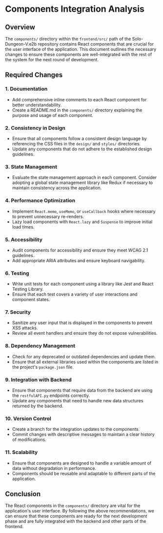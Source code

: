 # Components Integration Analysis

## Overview
The `components/` directory within the `frontend/src/` path of the Solo-Dungeon-V.e2b repository contains React components that are crucial for the user interface of the application. This document outlines the necessary changes to ensure these components are well-integrated with the rest of the system for the next round of development.

## Required Changes

### 1. Documentation
- Add comprehensive inline comments to each React component for better understandability.
- Create a README.md in the `components/` directory explaining the purpose and usage of each component.

### 2. Consistency in Design
- Ensure that all components follow a consistent design language by referencing the CSS files in the `design/` and `styles/` directories.
- Update any components that do not adhere to the established design guidelines.

### 3. State Management
- Evaluate the state management approach in each component. Consider adopting a global state management library like Redux if necessary to maintain consistency across the application.

### 4. Performance Optimization
- Implement `React.memo`, `useMemo`, or `useCallback` hooks where necessary to prevent unnecessary re-renders.
- Lazy load components with `React.lazy` and `Suspense` to improve initial load times.

### 5. Accessibility
- Audit components for accessibility and ensure they meet WCAG 2.1 guidelines.
- Add appropriate ARIA attributes and ensure keyboard navigability.

### 6. Testing
- Write unit tests for each component using a library like Jest and React Testing Library.
- Ensure that each test covers a variety of user interactions and component states.

### 7. Security
- Sanitize any user input that is displayed in the components to prevent XSS attacks.
- Review all event handlers and ensure they do not expose vulnerabilities.

### 8. Dependency Management
- Check for any deprecated or outdated dependencies and update them.
- Ensure that all external libraries used within the components are listed in the project's `package.json` file.

### 9. Integration with Backend
- Ensure that components that require data from the backend are using the `restfulAPI.py` endpoints correctly.
- Update any components that need to handle new data structures returned by the backend.

### 10. Version Control
- Create a branch for the integration updates to the components.
- Commit changes with descriptive messages to maintain a clear history of modifications.

### 11. Scalability
- Ensure that components are designed to handle a variable amount of data without degradation in performance.
- Components should be reusable and adaptable to different parts of the application.

## Conclusion
The React components in the `components/` directory are vital for the application's user interface. By following the above recommendations, we can ensure that these components are ready for the next development phase and are fully integrated with the backend and other parts of the frontend.